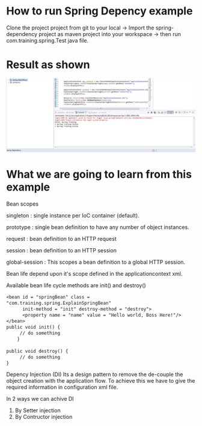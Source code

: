 # How to run Spring Depency example
Clone the project project from git to your local -> Import the spring-dependency project as maven project into your workspace -> then run com.training.spring.Test java file.
# Result as shown
![](https://github.com/techbhaskar/Spring-with-Spring-Boot/blob/master/spring-dependency/spring-dependency-res.JPG)

# What we are going to learn from this example


Bean scopes

singleton : single instance per IoC container (default).

prototype : single bean definition to have any number of object instances.

request : bean definition to an HTTP request

session : bean definition to an HTTP session

global-session : This scopes a bean definition to a global HTTP session.

Bean life depend upon it's scope defined in the applicationcontext xml.

Available bean life cycle methods are init() and destroy()
    	
	<bean id = "springBean" class = "com.training.spring.ExplainSpringBean"
	      init-method = "init" destroy-method = "destroy">
	      <property name = "name" value = "Hello world, Boss Here!"/>
	</bean>
	public void init() {
      	 // do something
        }
	
	public void destroy() {
      	 // do something
   	}

Depency Injection (DI)
Its a design pattern to remove the de-couple the object creation with the application flow. To achieve this we have to give the required information in configuration xml file.

In 2 ways we can achive DI
1) By Setter injection
2) By Contructor injection
